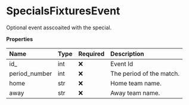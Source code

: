 # SpecialsFixturesEvent

Optional event asscoaited with the special.

**Properties**

| Name          | Type | Required | Description              |
| :------------ | :--- | :------- | :----------------------- |
| id\_          | int  | ❌       | Event Id                 |
| period_number | int  | ❌       | The period of the match. |
| home          | str  | ❌       | Home team name.          |
| away          | str  | ❌       | Away team name.          |

<!-- This file was generated by liblab | https://liblab.com/ -->
